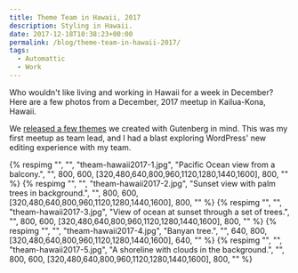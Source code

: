 ```yaml
---
title: Theme Team in Hawaii, 2017
description: Styling in Hawaii.
date: 2017-12-18T10:38:23+00:00
permalink: /blog/theme-team-in-hawaii-2017/
tags:
  - Automattic
  - Work
---
```


Who wouldn't like living and working in Hawaii for a week in December? Here are a few photos from a December, 2017 meetup in Kailua-Kona, Hawaii.

We [released a few themes](https://themeshaper.com/2018/02/15/styling-themes-for-gutenberg/) we created with Gutenberg in mind. This was my first meetup as team lead, and I had a blast exploring WordPress' new editing experience with my team.

<div class="reel" role="region" aria-label="Theme Team in Hawaii, 2017 image gallery" tabindex="0">
  {% respimg "", "", "theam-hawaii2017-1.jpg", "Pacific Ocean view from a balcony.", "", 800, 600, [320,480,640,800,960,1120,1280,1440,1600], 800, "" %}
  {% respimg "", "", "theam-hawaii2017-2.jpg", "Sunset view with palm trees in background.", "", 800, 600, [320,480,640,800,960,1120,1280,1440,1600], 800, "" %}
  {% respimg "", "", "theam-hawaii2017-3.jpg", "View of ocean at sunset through a set of trees.", "", 800, 600, [320,480,640,800,960,1120,1280,1440,1600], 800, "" %}
  {% respimg "", "", "theam-hawaii2017-4.jpg", "Banyan tree.", "", 640, 800, [320,480,640,800,960,1120,1280,1440,1600], 640, "" %}
  {% respimg "", "", "theam-hawaii2017-5.jpg", "A shoreline with clouds in the background.", "", 800, 600, [320,480,640,800,960,1120,1280,1440,1600], 800, "" %}
</div>
